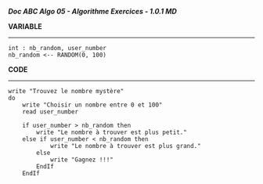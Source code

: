 ***Doc ABC Algo 05 - Algorithme Exercices - 1.0.1 MD***

**VARIABLE**
************

    int : nb_random, user_number
    nb_random <-- RANDOM(0, 100)


**CODE**
**********

    write "Trouvez le nombre mystère"
    do
        write "Choisir un nombre entre 0 et 100"
        read user_number

        if user_number > nb_random then
            write "Le nombre à trouver est plus petit."
        else if user_number < nb_random then
                write "Le nombre à trouver est plus grand."
            else
                write "Gagnez !!!"
            EndIf
        EndIf
